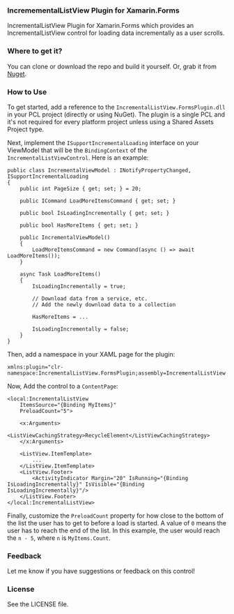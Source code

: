 ### IncremementalListView Plugin for Xamarin.Forms

IncrementalListView Plugin for Xamarin.Forms which provides an IncrementalListView control for loading data incrementally as a user scrolls.

### Where to get it?

You can clone or download the repo and build it yourself. Or, grab it from [Nuget]().

### How to Use

To get started, add a reference to the `IncrementalListView.FormsPlugin.dll` in your PCL project (directly or using NuGet). The plugin is a single PCL and it's not required for every platform project unless using a Shared Assets Project type. 

Next, implement the `ISupportIncrementalLoading` interface on your ViewModel that will be the `BindingContext` of the `IncrementalListViewControl`. Here is an example:

```
public class IncrementalViewModel : INotifyPropertyChanged, ISupportIncrementalLoading
{
    public int PageSize { get; set; } = 20;

    public ICommand LoadMoreItemsCommand { get; set; }

    public bool IsLoadingIncrementally { get; set; } 

    public bool HasMoreItems { get; set; }

    public IncrementalViewModel()
    {
        LoadMoreItemsCommand = new Command(async () => await LoadMoreItems());
    }

    async Task LoadMoreItems()
    {
        IsLoadingIncrementally = true;

        // Download data from a service, etc.
        // Add the newly download data to a collection

        HasMoreItems = ...

        IsLoadingIncrementally = false;
    }
}
```

Then, add a namespace in your XAML page for the plugin:

```
xmlns:plugin="clr-namespace:IncrementalListView.FormsPlugin;assembly=IncrementalListView.FormsPlugin"
```

Now, Add the control to a `ContentPage`:

```
<local:IncrementalListView
    ItemsSource="{Binding MyItems}"
    PreloadCount="5">

    <x:Arguments>
        <ListViewCachingStrategy>RecycleElement</ListViewCachingStrategy>
    </x:Arguments>

    <ListView.ItemTemplate>
        ...      
    </ListView.ItemTemplate>
    <ListView.Footer>
        <ActivityIndicator Margin="20" IsRunning="{Binding IsLoadingIncrementally}" IsVisible="{Binding IsLoadingIncrementally}"/>        
    </ListView.Footer>
</local:IncrementalListView>
```

Finally, customize the `PreloadCount` property for how close to the bottom of the list the user has to get to before a load is started. A value of `0` means the user has to reach the end of the list. In this example, the user would reach the `n - 5`, where `n` is `MyItems.Count`. 

### Feedback

Let me know if you have suggestions or feedback on this control! 

### License

See the LICENSE file.